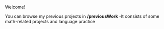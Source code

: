 Welcome!

You can browse my previous projects in **/previousWork**
-It consists of some math-related projects and language practice
